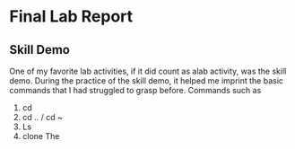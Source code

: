 # Final Lab Report
## Skill Demo
One of my favorite lab activities, if it did count as alab activity, was the skill demo. 
During the practice of the skill demo, it helped me imprint the basic commands that 
I had struggled to grasp before. Commands such as 
1. cd
2. cd .. / cd ~
3. Ls
4. clone
The 
